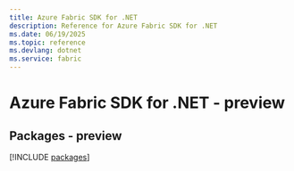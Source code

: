 ```yaml
---
title: Azure Fabric SDK for .NET
description: Reference for Azure Fabric SDK for .NET
ms.date: 06/19/2025
ms.topic: reference
ms.devlang: dotnet
ms.service: fabric
---
```

# Azure Fabric SDK for .NET - preview
## Packages - preview
[!INCLUDE [packages](fabric-index.md)]